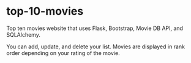 # top-10-movies

Top ten movies website that uses Flask, Bootstrap, Movie DB API, and SQLAlchemy.

You can add, update, and delete your list. Movies are displayed in rank order depending on your rating of the movie. 

